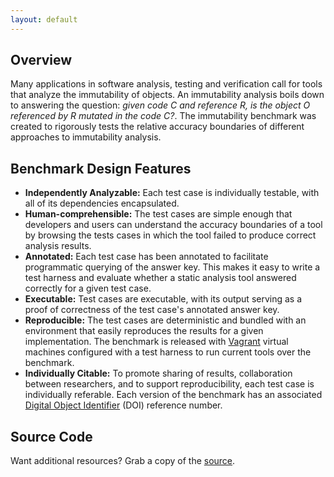```yaml
---
layout: default
---
```


## Overview
Many applications in software analysis, testing and verification call for tools that analyze the immutability of objects. An immutability analysis boils down to answering the question: *given code C and reference R, is the object O referenced by R mutated in the code C?*. The immutability benchmark was created to rigorously tests the relative accuracy boundaries of different approaches to immutability analysis.

## Benchmark Design Features
- **Independently Analyzable:** Each test case is individually testable, with all of its dependencies encapsulated.
- **Human-comprehensible:** The test cases are simple enough that developers and users can understand the accuracy boundaries of a tool by browsing the tests cases in which the tool failed to produce correct analysis results.
- **Annotated:** Each test case has been annotated to facilitate programmatic querying of the answer key. This makes it easy to write a test harness and evaluate whether a static analysis tool answered correctly for a given test case.
- **Executable:** Test cases are executable, with its output serving as a proof of correctness of the test case's annotated answer key.
- **Reproducible:** The test cases are deterministic and bundled with an environment that easily reproduces the results for a given implementation. The benchmark is released with [Vagrant](https://en.wikipedia.org/wiki/Vagrant_(software)) virtual machines configured with a test harness to run current tools over the benchmark.
- **Individually Citable:** To promote sharing of results, collaboration between researchers, and to support reproducibility, each test case is individually referable. Each version of the benchmark has an associated [Digital Object Identifier](http://en.wikipedia.org/wiki/Digital_object_identifier) (DOI) reference number.

## Source Code
Want additional resources?  Grab a copy of the [source](https://github.com/kcsl/immutability-benchmark).